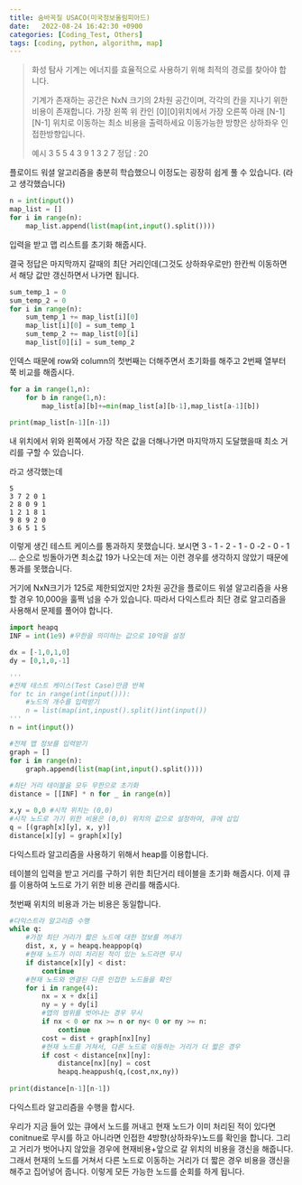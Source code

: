 ```yaml
---
title: 숨바꼭질 USACO(미국정보올림피아드)
date:   2022-08-24 16:42:30 +0900
categories: [Coding_Test, Others]
tags: [coding, python, algorithm, map]
---
```


> 화성 탐사 기계는 에너지를 효율적으로 사용하기 위해 최적의 경로를 찾아야 합니다.
> 
> 기계가 존재하는 공간은 NxN 크기의 2차원 공간이며, 각각의 칸을 지나기 위한 비용이 존재합니다. 가장 왼쪽 위 칸인 [0][0]위치에서 가장 오른쪽 아래 [N-1][N-1] 위치로 이동하는 최소 비용을 출력하세요 이동가능한 방향은 상하좌우 인접한방향입니다.
> 
> 예시
> 3
> 5 5 4
> 3 9 1
> 3 2 7 
> 정답 : 20

플로이드 워셜 알고리즘을 충분히 학습했으니 이정도는 굉장히 쉽게 풀 수 있습니다. (라고 생각했습니다)

```py
n = int(input())
map_list = []
for i in range(n):
    map_list.append(list(map(int,input().split())))
```
입력을 받고 맵 리스트를 초기화 해줍시다.

결국 정답은 마지막까지 갈때의 최단 거리인데(그것도 상하좌우로만) 한칸씩 이동하면서 해당 값만 갱신하면서 나가면 됩니다.

```py
sum_temp_1 = 0
sum_temp_2 = 0
for i in range(n):
    sum_temp_1 += map_list[i][0]
    map_list[i][0] = sum_temp_1
    sum_temp_2 += map_list[0][i]
    map_list[0][i] = sum_temp_2
```

인덱스 때문에 row와 column의 첫번째는 더해주면서 초기화를 해주고 2번째 열부터 쭉 비교를 해줍시다.

```py
for a in range(1,n):
    for b in range(1,n):
        map_list[a][b]+=min(map_list[a][b-1],map_list[a-1][b])
        
print(map_list[n-1][n-1])
```
내 위치에서 위와 왼쪽에서 가장 작은 값을 더해나가면 마지막까지 도달했을때 최소 거리를 구할 수 있습니다.

라고 생각했는데

```
5
3 7 2 0 1
2 8 0 9 1
1 2 1 8 1
9 8 9 2 0
3 6 5 1 5
```
이렇게 생긴 테스트 케이스를 통과하지 못했습니다. 보시면 3 - 1 - 2 - 1 - 0 -2 - 0 - 1 ... 순으로 빙돌아가면 최소값 19가 나오는데 저는 이런 경우를 생각하지 않았기 때문에 통과를 못했습니다.

 

거기에 NxN크기가 125로 제한되었지만 2차원 공간을 플로이드 워셜 알고리즘을 사용할 경우 10,000을 훌쩍 넘을 수가 있습니다. 따라서 다익스트라 최단 경로 알고리즘을 사용해서 문제를 풀어야 합니다.

```py
import heapq
INF = int(1e9) #무한을 의미하는 값으로 10억을 설정

dx = [-1,0,1,0]
dy = [0,1,0,-1]

'''
#전체 테스트 케이스(Test Case)만큼 반복
for tc in range(int(input())):
    #노드의 개수를 입력받기
    n = list(map(int,inpust().split()int(input())
'''   
n = int(input())

#전체 맵 정보를 입력받기
graph = []
for i in range(n):
    graph.append(list(map(int,input().split())))
    
#최단 거리 테이블을 모두 무한으로 초기화
distance = [[INF] * n for _ in range(n)]

x,y = 0,0 #시작 위치는 (0,0)
#시작 노드로 가기 위한 비용은 (0,0) 위치의 값으로 설정하여, 큐에 삽입
q = [(graph[x][y], x, y)]
distance[x][y] = graph[x][y]
```

다익스트라 알고리즘을 사용하기 위해서 heap를 이용합니다.

테이블의 입력을 받고 거리를 구하기 위한 최단거리 테이블을 초기화 해줍시다. 이제 큐를 이용하여 노드로 가기 위한 비용 관리를 해줍시다.


첫번째 위치의 비용과 가는 비용은 동일합니다.

```py
#다익스트라 알고리즘 수행
while q:
    #가장 최단 거리가 짧은 노드에 대한 정보를 꺼내기
    dist, x, y = heapq.heappop(q)
    #현재 노드가 이미 처리된 적이 있는 노드라면 무시
    if distance[x][y] < dist:
        continue
    #현재 노드와 연결된 다른 인접한 노드들을 확인
    for i in range(4):
        nx = x + dx[i]
        ny = y + dy[i]
        #맵의 범위를 벗어나는 경우 무시
        if nx < 0 or nx >= n or ny< 0 or ny >= n:
            continue
        cost = dist + graph[nx][ny]
        #현재 노드를 거쳐서, 다른 노드로 이동하는 거리가 더 짧은 경우
        if cost < distance[nx][ny]:
            distance[nx][ny] = cost
            heapq.heappush(q,(cost,nx,ny))
            
print(distance[n-1][n-1])
```

다익스트라 알고리즘을 수행을 합시다.

우리가 지금 들어 있는 큐에서 노드를 꺼내고 현재 노드가 이미 처리된 적이 있다면 conitnue로 무시를 하고 아니라면 인접한 4방향(상하좌우)노드를 확인을 합니다. 그리고 거리가 벗어나지 않았을 경우에 현재비용+앞으로 갈 위치의 비용을 갱신을 해줍니다. 그래서 현재의 노드를 거쳐서 다른 노드로 이동하는 거리가 더 짧은 경우 비용을 갱신을 해주고 집어넣어 줍니다. 이렇게 모든 가능한 노드를 순회를 하게 됩니다.